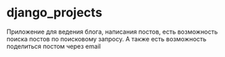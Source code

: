 # django_projects
Приложение для ведения блога, написания постов, есть возможность поиска постов по поисковому запросу.
А также есть возможность поделиться постом через email

